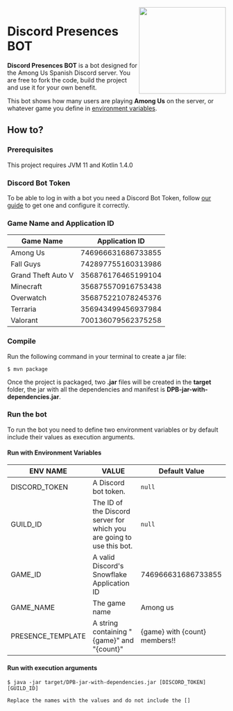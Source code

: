 <img align="right" src="https://cdn.discordapp.com/avatars/753165290732257300/647b616a0fb48c5b45694fa8f8e46821.png?size=256" height="200" width="200">

# Discord Presences BOT
 
**Discord Presences BOT** is a bot designed for the Among Us Spanish Discord server. You are free to fork the code, build the project and use it for your own benefit.

This bot shows how many users are playing **Among Us** on the server, or whatever game you define in [environment variables](#run-with-environment-variables).

## How to?

### Prerequisites
This project requires JVM 11 and Kotlin 1.4.0

### Discord Bot Token
To be able to log in with a bot you need a Discord Bot Token, follow [our guide][DISCORD_BOT_TOKEN_WIKI] to get one and configure it correctly.

### Game Name and Application ID
|    Game Name       |   Application ID   |
|--------------------|--------------------|
| Among Us           | 746966631686733855 |
| Fall Guys          | 742897755160313986 |
| Grand Theft Auto V | 356876176465199104 |
| Minecraft          | 356875570916753438 |
| Overwatch          | 356875221078245376 |
| Terraria           | 356943499456937984 |
| Valorant           | 700136079562375258 |

### Compile
Run the following command in your terminal to create a jar file:
```shell
$ mvn package
```
Once the project is packaged, two **.jar** files will be created in the **target** folder, the jar with all the dependencies and manifest is **DPB-jar-with-dependencies.jar**.

### Run the bot
To run the bot you need to define two environment variables or by default include their values as execution arguments.

#### Run with Environment Variables
| ENV NAME          | VALUE                                                                 | Default Value                 |
|-------------------|-----------------------------------------------------------------------|-------------------------------|
| DISCORD_TOKEN     | A Discord bot token.                                                  | ``null``                      |
| GUILD_ID          | The ID of the Discord server for which you are going to use this bot. | ``null``                      |
| GAME_ID           | A valid Discord's Snowflake Application ID                            | 746966631686733855            |
| GAME_NAME         | The game name                                                         | Among us                      |
| PRESENCE_TEMPLATE | A string containing "{game}" and "{count}"                            | {game} with {count} members!! |

#### Run with execution arguments
```shell
$ java -jar target/DPB-jar-with-dependencies.jar [DISCORD_TOKEN] [GUILD_ID]
```
``Replace the names with the values and do not include the []``

[DISCORD_BOT_TOKEN_WIKI]: https://github.com/Blad3Mak3r/DiscordPresencesBOT/wiki/Get-a-Discord-Bot-Token
